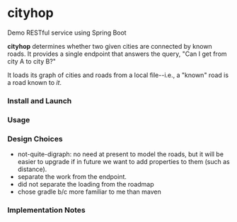 # cityhop
Demo RESTful service using Spring Boot

**cityhop** determines whether two given cities are connected by known roads. It provides a single endpoint that answers the query, "Can I get from city A to city B?"

It loads its graph of cities and roads from a local file--i.e., a "known" road is a road known to *it*. 

### Install and Launch

### Usage

### Design Choices

 * not-quite-digraph: no need at present to model the roads, but it will be easier to upgrade if in future we want to add properties to them (such as distance).
 * separate the work from the endpoint.
 * did not separate the loading from the roadmap
 * chose gradle b/c more familiar to me than maven
 
### Implementation Notes


